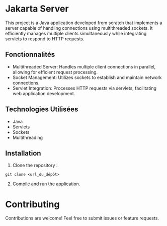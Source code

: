 # Jakarta Server

This project is a Java application developed from scratch that implements a server capable of handling connections using
multithreaded sockets. It efficiently manages multiple clients simultaneously while integrating servlets to respond to
HTTP requests.

## Fonctionnalités

* Multithreaded Server: Handles multiple client connections in parallel, allowing for efficient request processing.
* Socket Management: Utilizes sockets to establish and maintain network connections.
* Servlet Integration: Processes HTTP requests via servlets, facilitating web application development.

## Technologies Utilisées

* Java
* Servlets
* Sockets
* Multithreading

## Installation

1. Clone the repository :

````shell
git clone <url_du_dépôt>
````

2. Compile and run the application.

# Contributing

Contributions are welcome! Feel free to submit issues or feature requests.
